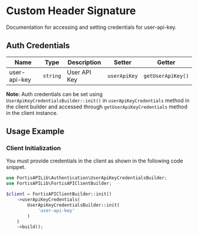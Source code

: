 
# Custom Header Signature



Documentation for accessing and setting credentials for user-api-key.

## Auth Credentials

| Name | Type | Description | Setter | Getter |
|  --- | --- | --- | --- | --- |
| user-api-key | `string` | User API Key | `userApiKey` | `getUserApiKey()` |



**Note:** Auth credentials can be set using `UserApiKeyCredentialsBuilder::init()` in `userApiKeyCredentials` method in the client builder and accessed through `getUserApiKeyCredentials` method in the client instance.

## Usage Example

### Client Initialization

You must provide credentials in the client as shown in the following code snippet.

```php
use FortisAPILib\Authentication\UserApiKeyCredentialsBuilder;
use FortisAPILib\FortisAPIClientBuilder;

$client = FortisAPIClientBuilder::init()
    ->userApiKeyCredentials(
        UserApiKeyCredentialsBuilder::init(
            'user-api-key'
        )
    )
    ->build();
```


